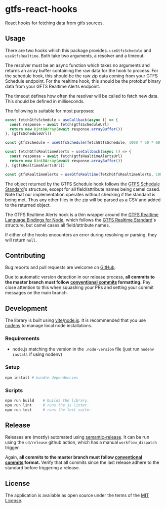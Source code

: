 # gtfs-react-hooks

React hooks for fetching data from gtfs sources.

## Usage

There are two hooks which this package provides. `useGtfsSchedule` and `useGtfsRealtime`. Both take two arguments, a resolver and a timeout.

The resolver must be an async function which takes no arguments and returns an array buffer containing the raw data for the hook to process.
For the schedule hook, this should be the raw zip data coming from your GTFS Schedule endpoint.
For the realtime hook, this should be the protobuf binary data from your GFTS Realtime Alerts endpoint.

The timeout defines how often the resolver will be called to fetch new data. This should be defined in milliseconds.

The following is suitable for most purposes:
```js
const fetchGtfsSchedule = useCallback(async () => {
  const response = await fetch(gtfsScheduleUrl)
  return new Uint8Array(await response.arrayBuffer())
}, [gtfsScheduleUrl])

const gtfsSchedule = useGtfsSchedule(fetchGtfsSchedule, 1000 * 60 * 60 * 24)

const fetchGtfsRealtimeAlerts = useCallback(async () => {
  const response = await fetch(gtfsRealtimeAlertsUrl)
  return new Uint8Array(await response.arrayBuffer())
}, [gtfsRealtimeAlertsUrl])

const gtfsRealtimeAlerts = useGtfsRealtime(fetchGtfsRealtimeAlerts, 1000 * 30)
```

The object returned by the GTFS Schedule hook follows the [GTFS Schedule Standard][gtfs-schedule-standard]'s structure, except for all field/attribute names being camel cased. Note that our implementation
operates without checking if the standard is being met. Thus any other files in the zip will be parsed as a CSV and added to the returned object.

The GTFS Realtime Alerts hook is a thin wrapper around the [GTFS Realtime Language Bindings for Node][gtfs-realtime-node], which follows the [GTFS Realtime Standard][gtfs-realtime-standard]'s structure,
but camel cases all field/attribute names.

If either of the hooks encounters an error during resolving or parsing, they will return `null`.

## Contributing

Bug reports and pull requests are welcome on [GitHub][github].

Due to automatic version detection in our release process, **all commits to the master branch must follow
[conventional commits][conventional-commits] formatting.** Pay close attention to this when squashing your PRs and
setting your commit messages on the main branch.

## Development

The library is built using [vite][vite]/[node.js][nodejs]. It is recommended that you use
[nodenv][nodenv] to manage local node installations.

### Requirements

- node.js matching the version in the `.node-version` file (just run `nodenv install` if using nodenv)

### Setup

```sh
npm install # bundle dependencies
```

### Scripts

```sh
npm run build    # builds the library.
npm run lint     # runs the js linter.
npm run test     # runs the test suite.
```

## Release

Releases are (mostly) automated using [semantic-release][semantic-release]. It can be run using the `cd/release` github
action, which has a manual `workflow_dispatch` trigger.

Again, **all commits to the master branch must follow [conventional commits][conventional-commits] format.** Verify
that all commits since the last release adhere to the standard before triggering a release.

## License

The application is available as open source under the terms of the [MIT License](license).

[conventional-commits]: https://www.conventionalcommits.org/en/v1.0.0/#summary
[github]: https://github.com/umts/gtfs-react-hooks
[gtfs-realtime-node]: https://gtfs.org/documentation/realtime/language-bindings/nodejs/
[gtfs-realtime-standard]: https://gtfs.org/documentation/realtime/reference/
[gtfs-schedule-standard]: https://gtfs.org/documentation/schedule/reference/
[license]: https://opensource.org/licenses/MIT
[nodejs]: https://nodejs.org
[nodenv]: https://github.com/nodenv/nodenv
[npm]: https://www.npmjs.com
[semantic-release]: https://github.com/semantic-release/semantic-release
[vite]: https://vitejs.dev
